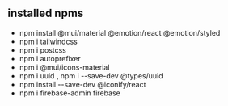 ## installed npms
- npm install @mui/material @emotion/react @emotion/styled
- npm i tailwindcss
- npm i postcss
- npm i autoprefixer
- npm i @mui/icons-material
- npm i uuid , npm i --save-dev @types/uuid
- npm install --save-dev @iconify/react
- npm i firebase-admin firebase